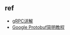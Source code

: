 

## ref
+ [gRPC详解](https://www.jianshu.com/p/9c947d98e192)
+ [Google Protobuf简明教程](https://www.jianshu.com/p/b723053a86a6)
